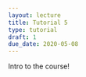 ```yaml
---
layout: lecture
title: Tutorial 5
type: tutorial
draft: 1
due_date: 2020-05-08
---
```


Intro to the course!